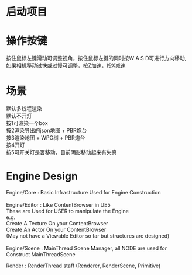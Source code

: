 # 启动项目

# 操作按键
按住鼠标左键滑动可调整视角，按住鼠标左键的同时按W A S D可进行方向移动, 如果相机移动过快或过慢可调整，按Z加速，按X减速

# 场景
默认多线程渲染 <br/>
默认不开灯 <br/>
按1可渲染一个box <br/>
按2渲染导出的json地图 + PBR炮台 <br/>
按3渲染地图 + WPO树 + PBR炮台 <br/>
按4开灯 <br/>
按5可开关灯是否移动，目前阴影移动起来有失真 <br/>


# Engine Design
Engine/Core : Basic Infrastructure Used for Engine Construction <br/><br/>
Engine/Editor : Like ContentBrowser in UE5 <br/>
These are Used for USER to manipulate the Engine <br/>
e.g. <br/>
Create A Texture On your ContentBrowser <br/>
Create An Actor On your ContentBrowser <br/>
(May not have a Viewable Editor so far but structures are designed) <br/><br/>
Engine/Scene : MainThread Scene Manager, all NODE are used for Construct MainThreadScene <br/>

Render : RenderThread staff (Renderer, RenderScene, Primitive) <br/>
